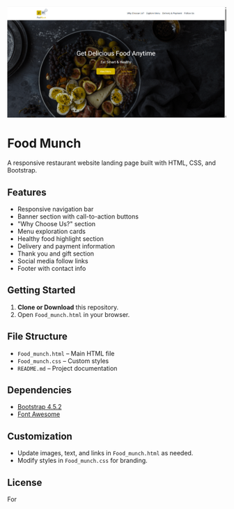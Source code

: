 ![Food Munch Banner](img%20material/Screenshot%202025-06-27%20123047.png)

# Food Munch

A responsive restaurant website landing page built with HTML, CSS, and Bootstrap.

## Features

- Responsive navigation bar
- Banner section with call-to-action buttons
- "Why Choose Us?" section
- Menu exploration cards
- Healthy food highlight section
- Delivery and payment information
- Thank you and gift section
- Social media follow links
- Footer with contact info

## Getting Started

1. **Clone or Download** this repository.
2. Open `Food_munch.html` in your browser.

## File Structure

- `Food_munch.html` – Main HTML file
- `Food_munch.css` – Custom styles
- `README.md` – Project documentation

## Dependencies

- [Bootstrap 4.5.2](https://getbootstrap.com/)
- [Font Awesome](https://fontawesome.com/)

## Customization

- Update images, text, and links in `Food_munch.html` as needed.
- Modify styles in `Food_munch.css` for branding.

## License

For
